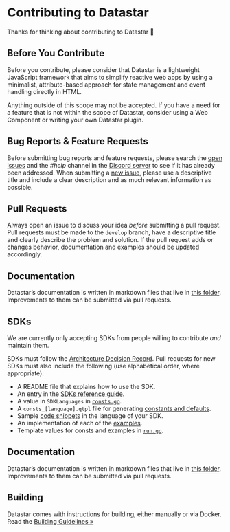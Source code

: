 # Contributing to Datastar

Thanks for thinking about contributing to Datastar 🚀

## Before You Contribute

Before you contribute, please consider that Datastar is a lightweight JavaScript framework that aims to simplify reactive web apps by using a minimalist, attribute-based approach for state management and event handling directly in HTML.

Anything outside of this scope may not be accepted. If you have a need for a feature that is not within the scope of Datastar, consider using a Web Component or writing your own Datastar plugin.

## Bug Reports & Feature Requests

Before submitting bug reports and feature requests, please search the [open issues](https://github.com/starfederation/datastar/issues) and the _#help_ channel in the [Discord server](https://discord.gg/bnRNgZjgPh) to see if it has already been addressed. When submitting a [new issue](https://github.com/starfederation/datastar/issues/new), please use a descriptive title and include a clear description and as much relevant information as possible.

## Pull Requests

Always open an issue to discuss your idea _before_ submitting a pull request. Pull requests must be made to the `develop` branch, have a descriptive title and clearly describe the problem and solution. If the pull request adds or changes behavior, documentation and examples should be updated accordingly.

## Documentation

Datastar’s documentation is written in markdown files that live in [this folder](https://github.com/starfederation/datastar/tree/develop/site/static/md). Improvements to them can be submitted via pull requests.

## SDKs

We are currently only accepting SDKs from people willing to contribute _and_ maintain them.

SDKs must follow the [Architecture Decision Record](https://github.com/starfederation/datastar/blob/develop/sdk/README.md). Pull requests for new SDKs must also include the following (use alphabetical order, where appropriate):

- A README file that explains how to use the SDK.
- An entry in the [SDKs reference guide](https://github.com/starfederation/datastar/blob/develop/site/static/md/reference/sdks.md).
- A value in `SDKLanguages` in [`consts.go`](https://github.com/starfederation/datastar/blob/develop/build/consts.go).
- A `consts_[language].qtpl` file for generating [constants and defaults](https://github.com/starfederation/datastar/blob/develop/build).
- Sample [code snippets](https://github.com/starfederation/datastar/tree/develop/site/static/code_snippets) in the language of your SDK.
- An implementation of each of the [examples](https://github.com/starfederation/datastar/tree/develop/examples).
- Template values for consts and examples in [`run.go`](https://github.com/starfederation/datastar/blob/develop/build/run.go).

## Documentation

Datastar’s documentation is written in markdown files that live in [this folder](https://github.com/starfederation/datastar/tree/develop/site/static/md). Improvements to them can be submitted via pull requests.

## Building

Datastar comes with instructions for building, either manually or via Docker. Read the [Building Guidelines »](BUILDING.md)
